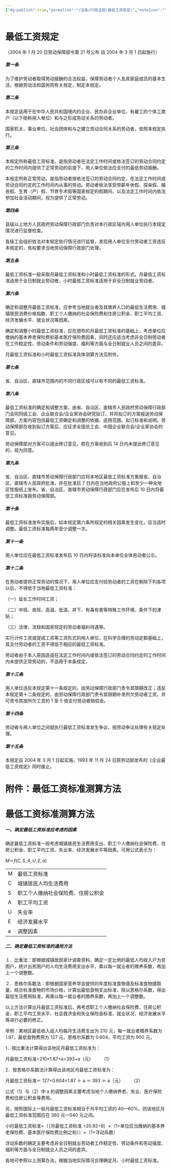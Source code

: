 ```yaml
---
{"dg-publish":true,"permalink":"/法条/行政法规/最低工资规定/","noteIcon":"","created":"2025-03-28T15:22:58.026+08:00"}
---
```



# 最低工资规定

（2004 年 1 月 20 日劳动保障部令第 21 号公布 自 2004 年 3 月 1 日起施行）

##### 第一条

为了维护劳动者取得劳动报酬的合法权益，保障劳动者个人及其家庭成员的基本生活，根据劳动法和国务院有关规定，制定本规定。

##### 第二条

本规定适用于在中华人民共和国境内的企业、民办非企业单位、有雇工的个体工商户（以下统称用人单位）和与之形成劳动关系的劳动者。

国家机关、事业单位、社会团体和与之建立劳动合同关系的劳动者，依照本规定执行。

##### 第三条

本规定所称最低工资标准，是指劳动者在法定工作时间或依法签订的劳动合同约定的工作时间内提供了正常劳动的前提下，用人单位依法应支付的最低劳动报酬。

本规定所称正常劳动，是指劳动者按依法签订的劳动合同约定，在法定工作时间或劳动合同约定的工作时间内从事的劳动。劳动者依法享受带薪年休假、探亲假、婚丧假、生育（产）假、节育手术假等国家规定的假期间，以及法定工作时间内依法参加社会活动期间，视为提供了正常劳动。

##### 第四条

县级以上地方人民政府劳动保障行政部门负责对本行政区域内用人单位执行本规定情况进行监督检查。

各级工会组织依法对本规定执行情况进行监督，发现用人单位支付劳动者工资违反本规定的，有权要求当地劳动保障行政部门处理。

##### 第五条

最低工资标准一般采取月最低工资标准和小时最低工资标准的形式。月最低工资标准适用于全日制就业劳动者，小时最低工资标准适用于非全日制就业劳动者。

##### 第六条

确定和调整月最低工资标准，应参考当地就业者及其赡养人口的最低生活费用、城镇居民消费价格指数、职工个人缴纳的社会保险费和住房公积金、职工平均工资、经济发展水平、就业状况等因素。

确定和调整小时最低工资标准，应在颁布的月最低工资标准的基础上，考虑单位应缴纳的基本养老保险费和基本医疗保险费因素，同时还应适当考虑非全日制劳动者在工作稳定性、劳动条件和劳动强度、福利等方面与全日制就业人员之间的差异。

月最低工资标准和小时最低工资标准具体测算方法见附件。

##### 第七条

省、自治区、直辖市范围内的不同行政区域可以有不同的最低工资标准。

##### 第八条

最低工资标准的确定和调整方案，由省、自治区、直辖市人民政府劳动保障行政部门会同同级工会、企业联合会/企业家协会研究拟订，并将拟订的方案报送劳动保障部。方案内容包括最低工资确定和调整的依据、适用范围、拟订标准和说明。劳动保障部在收到拟订方案后，应征求全国总工会、中国企业联合会/企业家协会的意见。

劳动保障部对方案可以提出修订意见，若在方案收到后 14 日内未提出修订意见的，视为同意。

##### 第九条

省、自治区、直辖市劳动保障行政部门应将本地区最低工资标准方案报省、自治区、直辖市人民政府批准，并在批准后 7 日内在当地政府公报上和至少一种全地区性报纸上发布。省、自治区、直辖市劳动保障行政部门应在发布后 10 日内将最低工资标准报劳动保障部。

##### 第十条

最低工资标准发布实施后，如本规定第六条所规定的相关因素发生变化，应当适时调整。最低工资标准每两年至少调整一次。

##### 第十一条

用人单位应在最低工资标准发布后 10 日内将该标准向本单位全体劳动者公示。

##### 第十二条

在劳动者提供正常劳动的情况下，用人单位应支付给劳动者的工资在剔除下列各项以后，不得低于当地最低工资标准：

（一）延长工作时间工资；

（二）中班、夜班、高温、低温、井下、有毒有害等特殊工作环境、条件下的津贴；

（三）法律、法规和国家规定的劳动者福利待遇等。

实行计件工资或提成工资等工资形式的用人单位，在科学合理的劳动定额基础上，其支付劳动者的工资不得低于相应的最低工资标准。

劳动者由于本人原因造成在法定工作时间内或依法签订的劳动合同约定的工作时间内未提供正常劳动的，不适用于本条规定。

##### 第十三条

用人单位违反本规定第十一条规定的，由劳动保障行政部门责令其限期改正；违反本规定第十二条规定的，由劳动保障行政部门责令其限期补发所欠劳动者工资，并可责令其按所欠工资的 1 至 5 倍支付劳动者赔偿金。

##### 第十四条

劳动者与用人单位之间就执行最低工资标准发生争议，按劳动争议处理有关规定处理。

##### 第十五条

本规定自 2004 年 3 月 1 日起实施。1993 年 11 月 24 日原劳动部发布的《企业最低工资规定》同时废止。

# 附件：最低工资标准测算方法

# 最低工资标准测算方法

##### 一、确定最低工资标准应考虑的因素

确定最低工资标准一般考虑城镇居民生活费用支出、职工个人缴纳社会保险费、住房公积金、职工平均工资、失业率、经济发展水平等因素。可用公式表示为：

$M ＝ f(C, S, A, U, E, a)$

|     |                                    |
| --- | ---------------------------------- |
| M   | 最低工资标准                       |
| C   | 城镇居民人均生活费用               |
| S   | 职工个人缴纳社会保险费、住房公积金 |
| A   | 职工平均工资                       |
| U   | 失业率                             |
| E   | 经济发展水平                       |
| a   | 调整因素                           |


##### 二、确定最低工资标准的通用方法

１．比重法：即根据城镇居民家计调查资料，确定一定比例的最低人均收入户为贫困户，统计出贫困户的人均生活费用支出水平，乘以每一就业者的赡养系数，再加上一个调整数。

２．恩格尔系数法：即根据国家营养学会提供的年度标准食物谱及标准食物摄取量，结合标准食物的市场价格，计算出最低食物支出标准，除以恩格尔系数，得出最低生活费用标准，再乘以每一就业者的赡养系数，再加上一个调整数。

以上方法计算出月最低工资标准后，再考虑职工个人缴纳社会保险费、住房公积金、职工平均工资水平、社会救济金和失业保险金标准、就业状况、经济发展水平等进行必要的修正。

举例：某地区最低收入组人均每月生活费支出为 210 元，每一就业者赡养系数为 1.87，最低食物费用为 127 元，恩格尔系数为 0.604，平均工资为 900 元。

1．按比重法计算得出该地区月最低工资标准为：

月最低工资标准=210×1.87+a=393+a（元）    （1）

2．按恩格尔系数法计算得出该地区月最低工资标准为：

月最低工资标准＝ 127÷0.604×1.87 ＋ a ＝ 393 ＋ a（元）    （2）

公式（1）与（2）中 a 的调整因素主要考虑当地个人缴纳养老、失业、医疗保险费和住房公积金等费用。

另，按照国际上一般月最低工资标准相当于月平均工资的 40—60%，则该地区月最低工资标准范围应在 360 元—540 元之间。

小时最低工资标准=〔（月最低工资标准 ÷20.92÷8）×（1+单位应当缴纳的基本养老保险费、基本医疗保险费比例之和）〕×（1+浮动系数）

浮动系数的确定主要考虑非全日制就业劳动者工作稳定性、劳动条件和劳动强度、福利等方面与全日制就业人员之间的差异。

各地可参照以上测算办法，根据当地实际情况合理确定月、小时最低工资标准。
